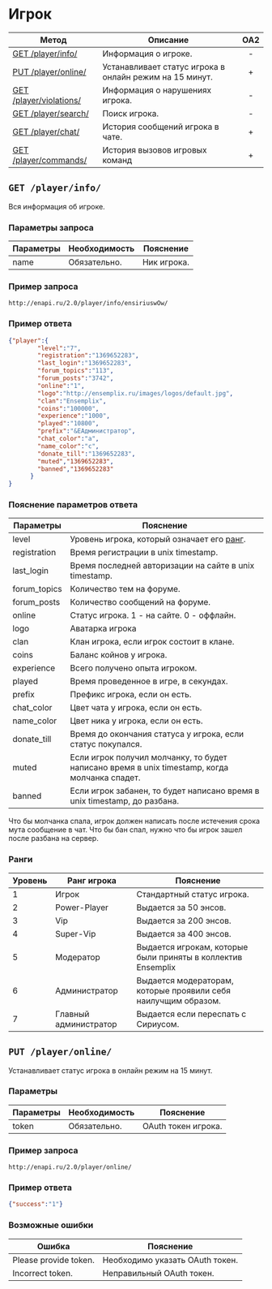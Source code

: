 Игрок
==========
| Метод | Описание | OA2 |
| ----- | -------- |:---:|
| [GET /player/info/](player.md) | Информация о игроке. | - |
| [PUT /player/online/](player.md) | Устанавливает статус игрока в онлайн режим на 15 минут. | + |
| [GET /player/violations/](player.md) | Информация о нарушениях игрока. | - |
| [GET /player/search/](player.md) | Поиск игрока. | - |
| [GET /player/chat/](player.md) | История сообщений игрока в чате. | + |
| [GET /player/commands/](player.md) | История вызовов игровых команд | + |

## ``` GET /player/info/ ``` 
Вся информация об игроке.

### Параметры запроса
| Параметры | Необходимость | Пояснение |
| --------- | ------------- | --------- |
| name      | Обязательно.  | Ник игрока. |
### Пример запроса
``` 
http://enapi.ru/2.0/player/info/ensiriuswOw/
```
### Пример ответа 
```json 
{"player":{
        "level":"7",
        "registration":"1369652283",
        "last_login":"1369652283",
        "forum_topics":"113",
        "forum_posts":"3742",
        "online":"1",
        "logo":"http://ensemplix.ru/images/logos/default.jpg",
        "clan":"Ensemplix",
        "coins":"100000",
        "experience":"1000",
        "played":"10800",
        "prefix":"&EАдминистратор",
        "chat_color":"a",
        "name_color":"c",
        "donate_till":"1369652283",
        "muted","1369652283",
        "banned","1369652283"
      }
}
```
### Пояснение параметров ответа
| Параметры | Пояснение |
| --------- | --------- |
| level     | Уровень игрока, который означает его [ранг](player.md#%D0%A0%D0%B0%D0%BD%D0%B3%D0%B8). |
| registration | Время регистрации в unix timestamp. |
| last_login | Время последней авторизации на сайте в unix timestamp. |
| forum_topics | Количество тем на форуме. |
| forum_posts | Количество сообщений на форуме. |
| online | Статус игрока. 1 - на сайте. 0 - оффлайн. |
| logo   | Аватарка игрока |
| clan   | Клан игрока, если игрок состоит в клане. |
| coins  | Баланс койнов у игрока. |
| experience | Всего получено опыта игроком. |
| played | Время проведенное в игре, в секундах. |
| prefix | Префикс игрока, если он есть. |
| chat_color | Цвет чата у игрока, если он есть. |
| name_color | Цвет ника у игрока, если он есть. |
| donate_till | Время до окончания статуса у игрока, если статус покупался. |
| muted | Если игрок получил молчанку, то будет написано время в unix timestamp, когда молчанка спадет.
| banned | Если игрок забанен, то будет написано время в unix timestamp, до разбана.

Что бы молчанка спала, игрок должен написать после истечения срока мута сообщение в чат.
Что бы бан спал, нужно что бы игрок зашел после разбана на сервер.

### Ранги
| Уровень   | Ранг игрока | Пояснение |
| --------- | ----------- | --------- |
| 1         | Игрок       | Стандартный статус игрока. |
| 2         | Power-Player| Выдается за 50 энсов. |
| 3         | Vip         | Выдается за 200 энсов. |
| 4         | Super-Vip   | Выдается за 400 энсов. |
| 5         | Модератор   | Выдается игрокам, которые были приняты в коллектив Ensemplix |
| 6         | Администратор| Выдается модераторам, которые проявили себя наилучщим образом. |
| 7         | Главный администратор| Выдается если переспать с Сириусом. |

## ``` PUT /player/online/ ``` 
Устанавливает статус игрока в онлайн режим на 15 минут.

### Параметры

| Параметры | Необходимость | Пояснение |
| --------- | ------------- | --------- |
| token     | Обязательно.  | OAuth токен игрока. |

### Пример запроса
``` 
http://enapi.ru/2.0/player/online/
```
### Пример ответа 
```json 
{"success":"1"}
```

### Возможные ошибки
| Ошибка | Пояснение |
| ------ | --------- |
| Please provide token. | Необходимо указать OAuth токен. |
| Incorrect token. | Неправильный OAuth токен. |


